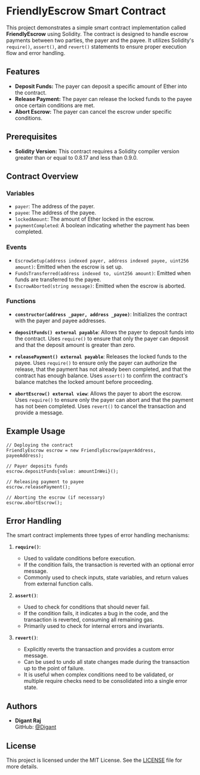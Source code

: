 # FriendlyEscrow Smart Contract

This project demonstrates a simple smart contract implementation called **FriendlyEscrow** using Solidity. The contract is designed to handle escrow payments between two parties, the payer and the payee. It utilizes Solidity's `require()`, `assert()`, and `revert()` statements to ensure proper execution flow and error handling.

## Features

- **Deposit Funds:** The payer can deposit a specific amount of Ether into the contract.
- **Release Payment:** The payer can release the locked funds to the payee once certain conditions are met.
- **Abort Escrow:** The payer can cancel the escrow under specific conditions.

## Prerequisites

- **Solidity Version:** This contract requires a Solidity compiler version greater than or equal to 0.8.17 and less than 0.9.0.

## Contract Overview

### Variables

- `payer`: The address of the payer.
- `payee`: The address of the payee.
- `lockedAmount`: The amount of Ether locked in the escrow.
- `paymentCompleted`: A boolean indicating whether the payment has been completed.

### Events

- `EscrowSetup(address indexed payer, address indexed payee, uint256 amount)`: Emitted when the escrow is set up.
- `FundsTransferred(address indexed to, uint256 amount)`: Emitted when funds are transferred to the payee.
- `EscrowAborted(string message)`: Emitted when the escrow is aborted.

### Functions

- **`constructor(address _payer, address _payee)`**: Initializes the contract with the payer and payee addresses.

- **`depositFunds() external payable`**: Allows the payer to deposit funds into the contract. Uses `require()` to ensure that only the payer can deposit and that the deposit amount is greater than zero.

- **`releasePayment() external payable`**: Releases the locked funds to the payee. Uses `require()` to ensure only the payer can authorize the release, that the payment has not already been completed, and that the contract has enough balance. Uses `assert()` to confirm the contract's balance matches the locked amount before proceeding.

- **`abortEscrow() external view`**: Allows the payer to abort the escrow. Uses `require()` to ensure only the payer can abort and that the payment has not been completed. Uses `revert()` to cancel the transaction and provide a message.

## Example Usage

```solidity
// Deploying the contract
FriendlyEscrow escrow = new FriendlyEscrow(payerAddress, payeeAddress);

// Payer deposits funds
escrow.depositFunds{value: amountInWei}();

// Releasing payment to payee
escrow.releasePayment();

// Aborting the escrow (if necessary)
escrow.abortEscrow();
```

## Error Handling

The smart contract implements three types of error handling mechanisms:

1. **`require()`**: 
   - Used to validate conditions before execution. 
   - If the condition fails, the transaction is reverted with an optional error message. 
   - Commonly used to check inputs, state variables, and return values from external function calls.

2. **`assert()`**: 
   - Used to check for conditions that should never fail. 
   - If the condition fails, it indicates a bug in the code, and the transaction is reverted, consuming all remaining gas.
   - Primarily used to check for internal errors and invariants.

3. **`revert()`**: 
   - Explicitly reverts the transaction and provides a custom error message. 
   - Can be used to undo all state changes made during the transaction up to the point of failure.
   - It is useful when complex conditions need to be validated, or multiple require checks need to be consolidated into a single error state.

## Authors

- **Digant Raj**  
  GitHub: [@Digant](https://github.com/Digantraj)

## License

This project is licensed under the MIT License. See the [LICENSE](LICENSE) file for more details.

